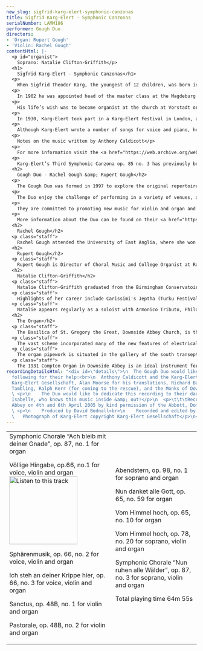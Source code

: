 ```yaml
---
new_slug: sigfrid-karg-elert-symphonic-canzonas
title: Sigfrid Karg-Elert - Symphonic Canzonas
serialNumber: LAMM186
performer: Gough Duo
directors:
- 'Organ: Rupert Gough'
- 'Violin: Rachel Gough'
contentHtml: |-
  <p id="organist">
    Soprano: Natalie Clifton-Griffith</p>
  <h1>
    Sigfrid Karg-Elert - Symphonic Canzonas</h1>
  <p>
    When Sigfrid Theodor Karg, the youngest of 12 children, was born in Oberndorf am Neckar (Germany) in 1877, his father, a book dealer, was already in poor health and having difficulty supporting the family. Constantly on the move, the family lived in many areas throughout German-speaking Europe. Sigfrid showed great promise as a composer at an early age and in 1896 went to the Leipzig Conservatory to study with Carl Reinecke, Salomon Jadassohn, and others.</p>
  <p>
    In 1902 he was appointed head of the master class at the Magdeburg Conservatory. Not happy at Magdeburg, he left teaching altogether and concentrated full-time on composition. Edvard Grieg recommended his work to several publishers resulting in performances from Busoni, Kreutzer, and Reger. By 1919 he returned to Leipzig to teach at the Leipzig Conservatory once more. A rather dark time in the composer’s life intervened between 1920 and 1926 when he was being criticized by some of his peers for not being nationalistic enough, and too cosmopolitan.</p>
  <p>
    His life’s wish was to become organist at the church at Vorstadt or Heiland, but some five attempts to secure these positions came to nothing. His association with the Avant-Garde, his improvisatory virtuosity, and his nonconformist tendencies may have been contributing factors.</p>
  <p>
    In 1930, Karg-Elert took part in a Karg-Elert Festival in London, and a year later he was asked to perform in the USA, where he presented more than twenty organ concerts. He was offered the position of organ teacher at the Carnegie Institute in Pittsburgh, but due to his failing health, he declined. He died on September 4, 1933, and was buried in the Leipzig Südfriedhof.</p>
  <p>
    Although Karg-Elert wrote a number of songs for voice and piano, he composed very few for voice and organ; these are of exceptional interest, not only for their imaginative word-setting but also for characteristically resourceful accompaniments.</p>
  <p>
    Notes on the music written by Anthony Caldicott</p>
  <p>
    For more information visit the <a href="https://web.archive.org/web/20120720021131/http://www..karg-elert-archive.org.uk/">Karg-Elert Archive</a>.</p>
  <p>
    Karg-Elert’s Third Symphonic Canzona op. 85 no. 3 has previously been recorded by the Gough Duo and the Girl Choristers of Wells Cathedral on the Lammas Records CD <a href="./avemaria.htm">Ave Maria</a>.</p>
  <h2>
    Gough Duo - Rachel Gough &amp; Rupert Gough</h2>
  <p>
    The Gough Duo was formed in 1997 to explore the original repertoire of music for violin and organ. Being the only regular violin and organ duo in Britain, their performances have aroused much interest and they now pursue their concert career across the U.K. and abroad. The Duo regularly tours the USA and has performed widely from New York to Dallas and Florida to Alaska. They have also been featured at a number of Music Festivals in England, Denmark and Italy.</p>
  <p>
    The Duo enjoy the challenge of performing in a variety of venues, and with organs ranging from 2-stop chamber instruments to 5-manual cathedral and concert organs. Critics have praised them for their ensemble and musical interpretations.</p>
  <p>
    They are committed to promoting new music for violin and organ and have had many pieces especially composed for them.</p>
  <p>
    More information about the Duo can be found on their <a href="https://web.archive.org/web/20120720021131/http://www.goughduo.co.uk/">website</a>.</p>
  <h2>
    Rachel Gough</h2>
  <p class="staff">
    Rachel Gough attended the University of East Anglia, where she won performance scholarships enabling her to study with Hugh Maguire, and graduated with First Class Honours in Music. With a scholarship from The Wall Trust she entered the Royal College of Music, studying with Frances Mason. She graduated in 1997 with an MMus Degree in Advanced Performance. Rachel is a violin tutor at Wells Cathedral Specialist Music School, and performs and records regularly as a chamber and solo violinist.</p>
  <h2>
    Rupert Gough</h2>
  <p class="staff">
    Rupert Gough is Director of Choral Music and College Organist at Royal Holloway, University of London. After 11 years as Assistant Organist at Wells Cathedral he is increasingly in demand as a choral and orchestral conductor and has conducted performances with Julian Lloyd Webber, Wayne Marshall, James Bowman, Emma Kirkby and Anthony Rolfe Johnson. At the 2001 St. Alban's International Organ competition he was awarded Third Prize. He also teaches organ at Wells Cathedral Specialist Music School where he has prepared a number of pupils for Oxbridge scholarships and study in Conservatoires. Rupert has been involved in some thirty commercial recordings as an organ soloist, accompanist, harpsichordist and conductor on many labels.</p>
  <h2>
    Natalie Clifton-Griffith</h2>
  <p class="staff">
    Natalie Clifton-Griffith graduated from the Birmingham Conservatoire in 1996 with First Class Honours and the Graduates Year Prize and received Honorary Membership in 2002. She completed her training at The Royal College of Music with Elizabeth Robson during which time she won the 1998 Bach Handel Competition, 2nd Prize at Great Elm Vocal Awards and was a finalist in the 1997 Lies Askonas Competition. Since being awarded 2nd Prize at The First London Handel Festival Singing Competition in 2002, Natalie is gaining a growing reputation for her performances from the Baroque and Classical repertoire.</p>
  <p class="staff">
    Highlights of her career include Carissimi's Jeptha (Turku Festival, Finland), Bach's Magnificat (Barbican Hall, ECO), St John Passion (Hanover Band), Mass in B Minor (Lyon and Tudeley Festivals), Cantata 209 Non sa che sia dolore (Purcell Room), Cantata 82a Ich Habe Genug (Exeter Cathedral) and Messiah most recently at the Winchester Festival. Performances at the 2003 London Handel Festival included Dafne in the staged cantata Apollo e Dafne and Cleopatra in the oratorio Alexander Balus.</p>
  <p class="staff">
    Natalie appears regularly as a soloist with Armonico Tributo, Philomela (Madrid and The Canary Islands), Quintessential (Warwick Early Music Festival), The English Concert (Biber Missa Christi Resurgentis, Handel's Dixit Dominus, QEH and Bath Festival and Vivaldi's Gloria) and Ex Cathedra on CD and concerts including Lalande's Dies Irae (BBC Proms), Bach's Mass in B minor (Festival de Musique Ancienne de Lyon), Handel's Solomon and Purcell's Fairy Queen (Symphony Hall).</p>
  <h2>
    The Organ</h2>
  <p class="staff">
    The Basilica of St. Gregory the Great, Downside Abbey Church, is the largest, and arguably the finest, of the 'neo-Gothic', post-Reformation catholic churches in England. The present organ is the third instrument installed in the building and was by the John Compton Organ Company in 1931. The organ was regularly heard on BBC radio broadcasts given by Dom Gregory Murray.</p>
  <p class="staff">
    The vast scheme incorporated many of the new features of electrical pipe-organ technology then available, such as sophisticated extension principles, luminous stop-buttons, double-touch keys and pistons and sustainers. The Downside organ is recognized as being one of the finest surviving examples of John Compton's abilities both as a tonal designer and as an organ engineer. Using the extension system, Compton demonstrated that, by adherence to strict disciplines, it was possible for such an instrument to succeed and that the effect could be musical. From what, conventionally, would be classed as a small organ, artistically produced pipe tones could be combined to create other sounds, equally satisfying, without resorting to extra separate stops. Undoubtedly the fine acoustic of the Abbey Church also helps the sounds of the instrument to combine to great effect.</p>
  <p class="staff">
    The organ pipework is situated in the gallery of the south transept behind an oak screen designed by Giles Gilbert Scott and the entire organ is enclosed in three expressive chambers: Great/Choir, Swell/solo and Tubas. The console is situated at the front of the nave and is made using timber from H.M.S. Bellerophon which was used to transport Napoleon after Waterloo.</p>
  <p class="staff">
    The 1931 Compton Organ in Downside Abbey is an ideal instrument for the music of Karg-Elert. The wide range of dynamics, orchestral expression, ethereal effects and unusual tone combinations indicated in the score can all be achieved effectively on this organ in the Abbey's reverberant acoustic. The organ is one of the finest surviving examples of this form of extension organ and dates from the period when Karg-Elert himself came to England for a festival of his music. Sadly the organ is in need of restoration and it is hoped that the imperfections in tuning and voicing and noise of action and blowers will not detract from the performance.</p>
recordingDetailsHtml: "<div id=\"details\">\n  The Gough Duo would like to thank the
  following for their help:<br>\n  Anthony Caldicott and the Karg-Elert Archive, the
  Karg-Elert Gesellschaft, Alan Moorse for his translations, Richard Barnes, Chris
  Tambling, Ralph Kerr (for coming to the rescue), and the Monks of Downside Abbey.\n
  \ <p>\n    The Duo would like to dedicate this recording to their daughter Madeleine
  Isabelle, who knows this music inside &amp; out!</p>\n  <p>\t\t\tRecorded in Downside
  Abbey on 4th and 6th April 2005 by kind permission of the Abbott, Dom Richard Yeo</p>\n
  \ <p>\n    Produced by David Bednall<br>\n    Recorded and edited by Lance Andrews<br>\n
  \   Photograph of Karg-Elert copyright Karg-Elert Gesellschaft</p>\n</div>"
---
```


<table class="tracktable">
  <tbody>
    <tr>
      <td class="column1">
        <span class="composer">Symphonic Chorale “Ach bleib mit deiner Gnade”, op. 87, no. 1</span> for organ
        <p>
          <span class="composer">Völlige Hingabe, op.66, no.1</span> for voice, violin and organ <a href="cliplinks/canzon%20.ram"> <img alt="Listen to this track" src="/web/20120720021131im_/http://www.lammas.co.uk/images/listen.gif" width="180"></a></p>
        <p>
          <span class="composer">Sphärenmusik, op. 66, no. 2</span> for voice, violin and organ</p>
        <p>
          <span class="composer">Ich steh an deiner Krippe hier, op. 66, no. 3</span> for voice, violin and organ</p>
        <p>
          <span class="composer">Sanctus, op. 48B, no. 1</span> for violin and organ</p>
        <p>
          <span class="composer">Pastorale, op. 48B, no. 2</span> for violin and organ</p>
      </td>
      <td class="column2">
        <span class="composer">Abendstern, op. 98, no. 1</span> for soprano and organ
        <p>
          <span class="composer">Nun danket alle Gott, op. 65, no. 59</span> for organ</p>
        <p>
          <span class="composer">Vom Himmel hoch, op. 65, no. 10 </span>for organ</p>
        <p>
          <span class="composer">Vom Himmel hoch, op. 78, no. 20</span> for soprano, violin and organ</p>
        <p>
          <span class="composer">Symphonic Chorale “Nun ruhen alle Wälder”, op. 87, no. 3 </span>for soprano, violin and organ</p>
        <p>
          <span id="playingtime">Total playing time 64m 55s</span></p>
      </td>
    </tr>
  </tbody>
</table>
